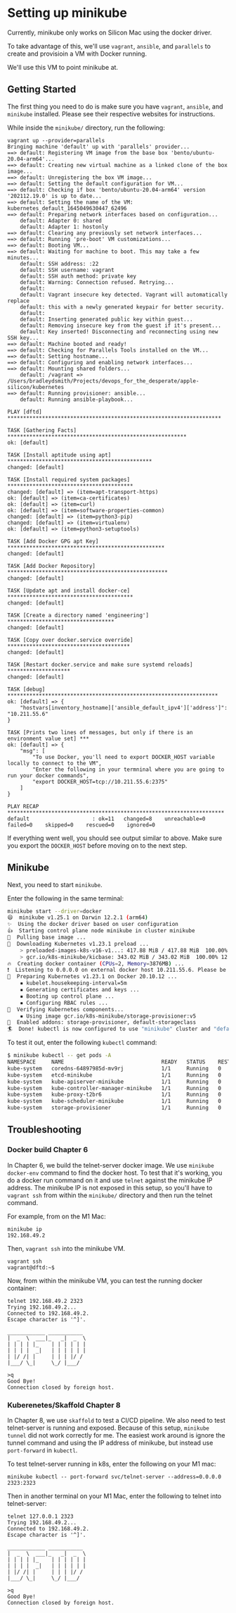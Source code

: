 # Setting up minikube

Currently, minikube only works on Silicon Mac using the docker driver.

To take advantage of this, we'll use `vagrant`, `ansible`, and `parallels` to create and provisioin a VM with Docker running.

We'll use this VM to point minikube at.

## Getting Started

The first thing you need to do is make sure you have `vagrant`, `ansible`, and `minikube` installed. Please see their respective websites for instructions.

While inside the `minikube/` directory, run the following:

```
vagrant up --provider=parallels
Bringing machine 'default' up with 'parallels' provider...
==> default: Registering VM image from the base box 'bento/ubuntu-20.04-arm64'...
==> default: Creating new virtual machine as a linked clone of the box image...
==> default: Unregistering the box VM image...
==> default: Setting the default configuration for VM...
==> default: Checking if box 'bento/ubuntu-20.04-arm64' version '202112.19.0' is up to date...
==> default: Setting the name of the VM: kubernetes_default_1645049630447_62496
==> default: Preparing network interfaces based on configuration...
    default: Adapter 0: shared
    default: Adapter 1: hostonly
==> default: Clearing any previously set network interfaces...
==> default: Running 'pre-boot' VM customizations...
==> default: Booting VM...
==> default: Waiting for machine to boot. This may take a few minutes...
    default: SSH address: :22
    default: SSH username: vagrant
    default: SSH auth method: private key
    default: Warning: Connection refused. Retrying...
    default:
    default: Vagrant insecure key detected. Vagrant will automatically replace
    default: this with a newly generated keypair for better security.
    default:
    default: Inserting generated public key within guest...
    default: Removing insecure key from the guest if it's present...
    default: Key inserted! Disconnecting and reconnecting using new SSH key...
==> default: Machine booted and ready!
==> default: Checking for Parallels Tools installed on the VM...
==> default: Setting hostname...
==> default: Configuring and enabling network interfaces...
==> default: Mounting shared folders...
    default: /vagrant => /Users/bradleydsmith/Projects/devops_for_the_desperate/apple-silicon/kubernetes
==> default: Running provisioner: ansible...
    default: Running ansible-playbook...

PLAY [dftd] ********************************************************************

TASK [Gathering Facts] *********************************************************
ok: [default]

TASK [Install aptitude using apt] **********************************************
changed: [default]

TASK [Install required system packages] ****************************************
changed: [default] => (item=apt-transport-https)
ok: [default] => (item=ca-certificates)
ok: [default] => (item=curl)
ok: [default] => (item=software-properties-common)
changed: [default] => (item=python3-pip)
changed: [default] => (item=virtualenv)
ok: [default] => (item=python3-setuptools)

TASK [Add Docker GPG apt Key] **************************************************
changed: [default]

TASK [Add Docker Repository] ***************************************************
changed: [default]

TASK [Update apt and install docker-ce] ****************************************
changed: [default]

TASK [Create a directory named 'engineering'] **********************************
changed: [default]

TASK [Copy over docker.service override] ***************************************
changed: [default]

TASK [Restart docker.service and make sure systemd reloads] ********************
changed: [default]

TASK [debug] *******************************************************************
ok: [default] => {
    "hostvars[inventory_hostname]['ansible_default_ipv4']['address']": "10.211.55.6"
}

TASK [Prints two lines of messages, but only if there is an environment value set] ***
ok: [default] => {
    "msg": [
        "To use Docker, you'll need to export DOCKER_HOST variable locally to connect to the VM",
        "Enter the following in your termninal where you are going to run your docker commands",
        "export DOCKER_HOST=tcp://10.211.55.6:2375"
    ]
}

PLAY RECAP *********************************************************************
default                    : ok=11   changed=8    unreachable=0    failed=0    skipped=0    rescued=0    ignored=0
```

If everything went well, you should see output similar to above. Make sure you export the `DOCKER_HOST` before moving on to the next step.

## Minikube

Next, you need to start `minikube`.

Enter the following in the same terminal:

```bash
minikube start --driver=docker
😄  minikube v1.25.1 on Darwin 12.2.1 (arm64)
✨  Using the docker driver based on user configuration
👍  Starting control plane node minikube in cluster minikube
🚜  Pulling base image ...
💾  Downloading Kubernetes v1.23.1 preload ...
    > preloaded-images-k8s-v16-v1...: 417.88 MiB / 417.88 MiB  100.00% 22.02 Mi
    > gcr.io/k8s-minikube/kicbase: 343.02 MiB / 343.02 MiB  100.00% 12.86 MiB p
🔥  Creating docker container (CPUs=2, Memory=3876MB) ...
❗  Listening to 0.0.0.0 on external docker host 10.211.55.6. Please be advised
🐳  Preparing Kubernetes v1.23.1 on Docker 20.10.12 ...
    ▪ kubelet.housekeeping-interval=5m
    ▪ Generating certificates and keys ...
    ▪ Booting up control plane ...
    ▪ Configuring RBAC rules ...
🔎  Verifying Kubernetes components...
    ▪ Using image gcr.io/k8s-minikube/storage-provisioner:v5
🌟  Enabled addons: storage-provisioner, default-storageclass
🏄  Done! kubectl is now configured to use "minikube" cluster and "default" namespace by default
```

To test it out, enter the following `kubectl` command:

```bash
$ minikube kubectl -- get pods -A
NAMESPACE     NAME                               READY   STATUS    RESTARTS   AGE
kube-system   coredns-64897985d-mv9rj            1/1     Running   0          5s
kube-system   etcd-minikube                      1/1     Running   0          18s
kube-system   kube-apiserver-minikube            1/1     Running   0          18s
kube-system   kube-controller-manager-minikube   1/1     Running   0          19s
kube-system   kube-proxy-t2br6                   1/1     Running   0          6s
kube-system   kube-scheduler-minikube            1/1     Running   0          18s
kube-system   storage-provisioner                1/1     Running   0          17s
```

## Troubleshooting


### Docker build Chapter 6

In Chapter 6, we build the telnet-server docker image. We use `minikube docker-env` command to find the docker host. To test that it's working, you do a docker run command on it and use `telnet` against the minikube IP address. The minikube IP is not exposed in this setup, so you'll have to `vagrant ssh` from within the `minikube/` directory and then run the telnet command.

For example, from on the M1 Mac:

```
minikube ip
192.168.49.2
```

Then, `vagrant ssh` into the minikube VM.

```
vagrant ssh
vagrant@dftd:~$
```

Now, from within the minikube VM, you can test the running docker container:

```
telnet 192.168.49.2 2323
Trying 192.168.49.2...
Connected to 192.168.49.2.
Escape character is '^]'.

____________ ___________
|  _  \  ___|_   _|  _  \
| | | | |_    | | | | | |
| | | |  _|   | | | | | |
| |/ /| |     | | | |/ /
|___/ \_|     \_/ |___/

>q
Good Bye!
Connection closed by foreign host.
```

### Kuberenetes/Skaffold Chapter 8

In Chapter 8, we use `skaffold` to test a CI/CD pipeline. We also need to test telnet-server is running and exposed. Because of this setup, `minikube tunnel` did not work correctly for me. The easiest work around is ignore the tunnel command and using the IP address of minikube, but instead use `port-forward` in `kubectl`. 

To test telnet-server running in k8s, enter the following on your M1 mac:

```
minikube kubectl -- port-forward svc/telnet-server --address=0.0.0.0 2323:2323
```
Then in another terminal on your M1 Mac, enter the following to telnet into telnet-server:

```
telnet 127.0.0.1 2323
Trying 192.168.49.2...
Connected to 192.168.49.2.
Escape character is '^]'.

____________ ___________
|  _  \  ___|_   _|  _  \
| | | | |_    | | | | | |
| | | |  _|   | | | | | |
| |/ /| |     | | | |/ /
|___/ \_|     \_/ |___/

>q
Good Bye!
Connection closed by foreign host.
```
